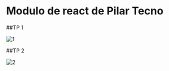 # Modulo de react de Pilar Tecno

##TP 1

![1](src/assets/image/tp1.png)

##TP 2

![2](src/assets/image/tp2.png)
